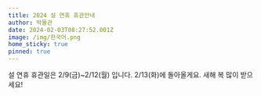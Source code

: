 ```yaml
---
title: 2024 설 연휴 휴관안내
author: 박물관
date: 2024-02-03T08:27:52.001Z
image: /img/한국어.png
home_sticky: true
pinned: true
---
```

설 연휴 휴관일은 2/9(금)~2/12(월) 입니다.
2/13(화)에 돌아올게요.
새해 복 많이 받으세요!